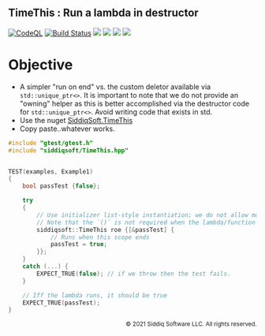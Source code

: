 TimeThis : Run a lambda in destructor
-------------------------------------------

[![CodeQL](https://github.com/SiddiqSoft/TimeThis/actions/workflows/codeql-analysis.yml/badge.svg)](https://github.com/SiddiqSoft/TimeThis/actions/workflows/codeql-analysis.yml)
[![Build Status](https://dev.azure.com/siddiqsoft/siddiqsoft/_apis/build/status/SiddiqSoft.TimeThis?branchName=main)](https://dev.azure.com/siddiqsoft/siddiqsoft/_build/latest?definitionId=11&branchName=main)
![](https://img.shields.io/nuget/v/SiddiqSoft.TimeThis)
![](https://img.shields.io/github/v/tag/SiddiqSoft/TimeThis)
![](https://img.shields.io/azure-devops/tests/siddiqsoft/siddiqsoft/11)
![](https://img.shields.io/azure-devops/coverage/siddiqsoft/siddiqsoft/11)


# Objective
- A simpler "run on end" vs. the custom deletor available via `std::unique_ptr<>`. It is important to note that we do not provide an "owning" helper as this is better accomplished via the destructor code for `std::unique_ptr<>`. Avoid writing code that exists in std.
- Use the nuget [SiddiqSoft.TimeThis](https://www.nuget.org/packages/SiddiqSoft.TimeThis/)
- Copy paste..whatever works.


```cpp
#include "gtest/gtest.h"
#include "siddiqsoft/TimeThis.hpp"


TEST(examples, Example1)
{
    bool passTest {false};

    try
    {
        // Use initializer list-style instantiation; we do not allow move/assignment construction.
        // Note that the `()` is not required when the lambda/function takes no argument.
        siddiqsoft::TimeThis roe {[&passTest] {
            // Runs when this scope ends
            passTest = true;
        }};
    }
    catch (...) {
        EXPECT_TRUE(false); // if we throw then the test fails.
    }

    // Iff the lambda runs, it should be true
    EXPECT_TRUE(passTest);
}
```


<small align="right">

&copy; 2021 Siddiq Software LLC. All rights reserved.

</small>

